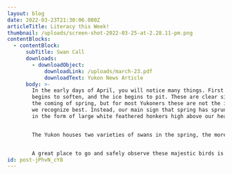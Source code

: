```yaml
---
layout: blog
date: 2022-03-23T21:30:06.080Z
articleTitle: Literacy this Week!
thumbnail: /uploads/screen-shot-2022-03-25-at-2.28.11-pm.png
contentBlocks:
  - contentBlock:
      subTitle: Swan Call
      downloads:
        - downloadObject:
            downloadLink: /uploads/march-23.pdf
            downloadText: Yukon News Article
      body: >-
        In the early days of April, you will notice many things. First the snow
        begins to soften, and the ice begins to pit. These are clear signs of
        the coming of spring, but for most Yukoners these are not the indicators
        we recognize best. Instead, our main sign that spring has sprung, comes
        in the form of large white feathered honkers high above our heads. 


        The Yukon houses two varieties of swans in the spring, the more abundant Trumpeter Swan, and the similarly colored Tundra Swan. The open plots of river mouths swell with bolstered numbers of these large birds, as they make their way north to their summer feeding and breeding grounds along the arctic coastline. They use the Yukon River and Tagish River as a main travel corridor to find much needed rest and food along their long journey back north. 


        A great place to go and safely observe these majestic birds is Swan Haven on Marsh Lake, they have a great set up to view them from a safe distance. Other alternatives for viewing are Johnsons Crossing Bridge on your way to Tagish, or the mouth of the Yukon River into Lake Labarge near Horse Creek. Regardless of where you are viewing them be mindful of your distance, and be sure to snap a few pictures of these majestic birds.
id: post-jPhvN_cY8
---
```

